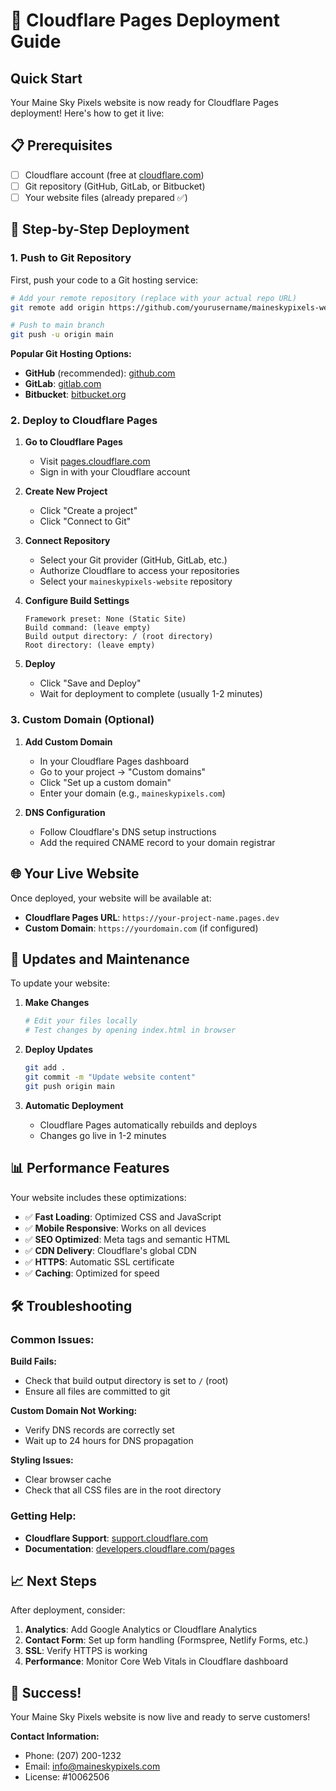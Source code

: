 # 🚀 Cloudflare Pages Deployment Guide

## Quick Start

Your Maine Sky Pixels website is now ready for Cloudflare Pages deployment! Here's how to get it live:

## 📋 Prerequisites

- [ ] Cloudflare account (free at [cloudflare.com](https://cloudflare.com))
- [ ] Git repository (GitHub, GitLab, or Bitbucket)
- [ ] Your website files (already prepared ✅)

## 🔧 Step-by-Step Deployment

### 1. Push to Git Repository

First, push your code to a Git hosting service:

```bash
# Add your remote repository (replace with your actual repo URL)
git remote add origin https://github.com/yourusername/maineskypixels-website.git

# Push to main branch
git push -u origin main
```

**Popular Git Hosting Options:**
- **GitHub** (recommended): [github.com](https://github.com)
- **GitLab**: [gitlab.com](https://gitlab.com)
- **Bitbucket**: [bitbucket.org](https://bitbucket.org)

### 2. Deploy to Cloudflare Pages

1. **Go to Cloudflare Pages**
   - Visit [pages.cloudflare.com](https://pages.cloudflare.com)
   - Sign in with your Cloudflare account

2. **Create New Project**
   - Click "Create a project"
   - Click "Connect to Git"

3. **Connect Repository**
   - Select your Git provider (GitHub, GitLab, etc.)
   - Authorize Cloudflare to access your repositories
   - Select your `maineskypixels-website` repository

4. **Configure Build Settings**
   ```
   Framework preset: None (Static Site)
   Build command: (leave empty)
   Build output directory: / (root directory)
   Root directory: (leave empty)
   ```

5. **Deploy**
   - Click "Save and Deploy"
   - Wait for deployment to complete (usually 1-2 minutes)

### 3. Custom Domain (Optional)

1. **Add Custom Domain**
   - In your Cloudflare Pages dashboard
   - Go to your project → "Custom domains"
   - Click "Set up a custom domain"
   - Enter your domain (e.g., `maineskypixels.com`)

2. **DNS Configuration**
   - Follow Cloudflare's DNS setup instructions
   - Add the required CNAME record to your domain registrar

## 🌐 Your Live Website

Once deployed, your website will be available at:
- **Cloudflare Pages URL**: `https://your-project-name.pages.dev`
- **Custom Domain**: `https://yourdomain.com` (if configured)

## 🔄 Updates and Maintenance

To update your website:

1. **Make Changes**
   ```bash
   # Edit your files locally
   # Test changes by opening index.html in browser
   ```

2. **Deploy Updates**
   ```bash
   git add .
   git commit -m "Update website content"
   git push origin main
   ```

3. **Automatic Deployment**
   - Cloudflare Pages automatically rebuilds and deploys
   - Changes go live in 1-2 minutes

## 📊 Performance Features

Your website includes these optimizations:

- ✅ **Fast Loading**: Optimized CSS and JavaScript
- ✅ **Mobile Responsive**: Works on all devices
- ✅ **SEO Optimized**: Meta tags and semantic HTML
- ✅ **CDN Delivery**: Cloudflare's global CDN
- ✅ **HTTPS**: Automatic SSL certificate
- ✅ **Caching**: Optimized for speed

## 🛠️ Troubleshooting

### Common Issues:

**Build Fails:**
- Check that build output directory is set to `/` (root)
- Ensure all files are committed to git

**Custom Domain Not Working:**
- Verify DNS records are correctly set
- Wait up to 24 hours for DNS propagation

**Styling Issues:**
- Clear browser cache
- Check that all CSS files are in the root directory

### Getting Help:

- **Cloudflare Support**: [support.cloudflare.com](https://support.cloudflare.com)
- **Documentation**: [developers.cloudflare.com/pages](https://developers.cloudflare.com/pages)

## 📈 Next Steps

After deployment, consider:

1. **Analytics**: Add Google Analytics or Cloudflare Analytics
2. **Contact Form**: Set up form handling (Formspree, Netlify Forms, etc.)
3. **SSL**: Verify HTTPS is working
4. **Performance**: Monitor Core Web Vitals in Cloudflare dashboard

## 🎉 Success!

Your Maine Sky Pixels website is now live and ready to serve customers!

**Contact Information:**
- Phone: (207) 200-1232
- Email: info@maineskypixels.com
- License: #10062506
